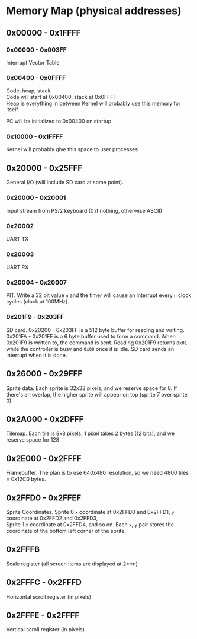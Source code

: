 # Memory Map (physical addresses)

## 0x00000 - 0x1FFFF

### 0x00000 - 0x003FF
Interrupt Vector Table

### 0x00400 - 0x0FFFF

Code, heap, stack  
Code will start at 0x00400, stack at 0x0FFFF  
Heap is everything in between
Kernel will probably use this memory for itself

PC will be initialized to 0x00400 on startup

### 0x10000 - 0x1FFFF
Kernel will probably give this space to user processes

## 0x20000 - 0x25FFF
General I/O (will include SD card at some point).

### 0x20000 - 0x20001
Input stream from PS/2 keyboard (0 if nothing, otherwise ASCII)

### 0x20002
UART TX

### 0x20003
UART RX

### 0x20004 - 0x20007
PIT. Write a 32 bit value `n` and the timer will cause
an interrupt every `n` clock cycles (clock at 100MHz).

### 0x201F9 - 0x203FF
SD card. 0x20200 - 0x203FF is a 512 byte buffer for reading and writing. 0x201FA - 0x201FF is a 6 byte buffer used to form a command. When 0x201F9 is written to, the command is sent. Reading 0x201F9 returns `0x01` while the controller is busy and `0x00` once it is idle. SD card sends an interrupt when it is done.

## 0x26000 - 0x29FFF
Sprite data. Each sprite is 32x32 pixels, and we reserve space for 8.
If there's an overlap, the higher sprite will appear on top (sprite 7 over sprite 0).

## 0x2A000 - 0x2DFFF
Tilemap. Each tile is 8x8 pixels, 1 pixel takes 2 bytes (12 bits), and we reserve space for 128

## 0x2E000 - 0x2FFFF
Framebuffer. The plan is to use 640x480 resolution, so we need 4800 tiles = 0x12C0 bytes.

## 0x2FFD0 - 0x2FFEF
Sprite Coordinates.
Sprite 0 `x` coordinate at 0x2FFD0 and 0x2FFD1, `y` coordinate at 0x2FFD2 and 0x2FFD3,  
Sprite 1 `x` coordinate at 0x2FFD4, and so on.
Each `x`, `y` pair stores the coordinate of the bottom left corner of the sprite.

## 0x2FFFB
Scale register (all screen items are displayed at 2\*\*n)

## 0x2FFFC - 0x2FFFD
Horizontal scroll register (in pixels)

## 0x2FFFE - 0x2FFFF
Vertical scroll register (in pixels)
